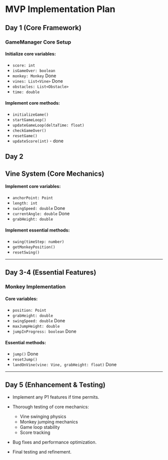 # MVP Implementation Plan

## Day 1 (Core Framework)

### GameManager Core Setup

#### Initialize core variables:
- `score: int`
- `isGameOver: boolean`
- `monkey: Monkey` Done
- `vines: List<Vine>` Done
- `obstacles: List<Obstacle>`
- `time: double`

#### Implement core methods:
- `initializeGame()`
- `startGameLoop()`
- `updateGameLoop(deltaTime: float)`
- `checkGameOver()`
- `resetGame()`
- `updateScore(int)` - done 

## Day 2

## Vine System (Core Mechanics)

#### Implement core variables:
- `anchorPoint: Point`
- `length: int`
- `swingSpeed: double` Done
- `currentAngle: double` Done
- `grabHeight: double`

#### Implement essential methods:
- `swing(timeStep: number)`
- `getMonkeyPosition()`
- `resetSwing()`

---

## Day 3-4 (Essential Features)

### Monkey Implementation

#### Core variables:
- `position: Point`
- `grabHeight: double`
- `swingSpeed: double` Done
- `maxJumpHeight: double`
- `jumpInProgress: boolean` Done

#### Essential methods:
- `jump()` Done
- `resetJump()`
- `landOnVine(vine: Vine, grabHeight: float)` Done

---

## Day 5 (Enhancement & Testing)

- Implement any P1 features if time permits.
- Thorough testing of core mechanics:
  - Vine swinging physics
  - Monkey jumping mechanics
  - Game loop stability
  - Score tracking

- Bug fixes and performance optimization.
- Final testing and refinement.
